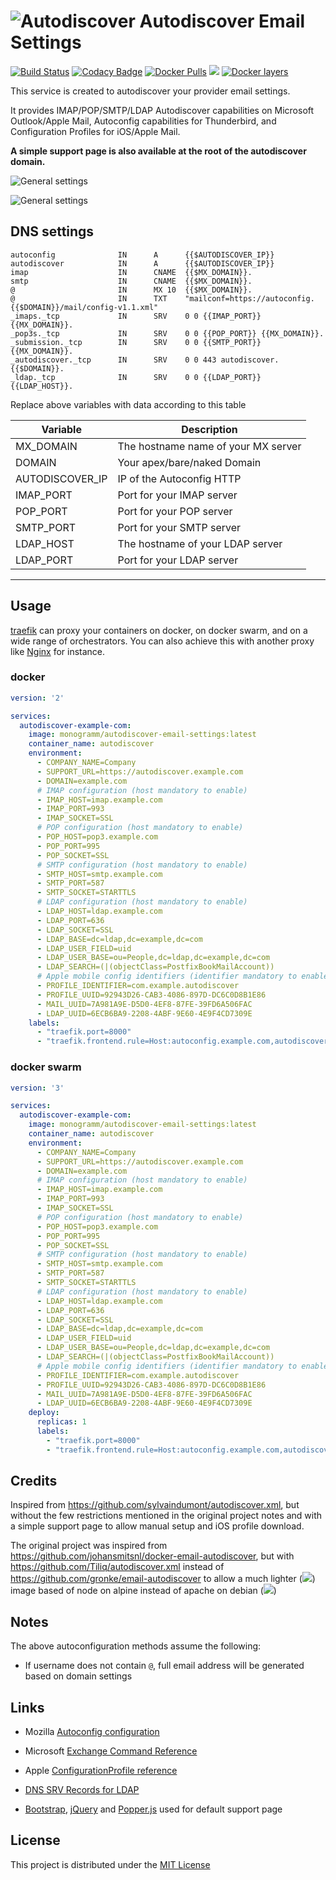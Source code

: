 # ![Autodiscover](icon.svg) Autodiscover Email Settings

[![Build Status](https://travis-ci.org/Monogramm/autodiscover-email-settings.svg)](https://travis-ci.org/Monogramm/autodiscover-email-settings)
[![Codacy Badge](https://api.codacy.com/project/badge/Grade/f471992f0aa348b791c9ed17ccea344d)](https://www.codacy.com/gh/Monogramm/autodiscover-email-settings?utm_source=github.com&utm_medium=referral&utm_content=Monogramm/autodiscover-email-settings&utm_campaign=Badge_Grade)
[![Docker Pulls](https://img.shields.io/docker/pulls/monogramm/autodiscover-email-settings.svg)](https://hub.docker.com/r/monogramm/autodiscover-email-settings/)
[![](https://images.microbadger.com/badges/version/monogramm/autodiscover-email-settings.svg)](https://microbadger.com/images/monogramm/autodiscover-email-settings)
[![Docker layers](https://images.microbadger.com/badges/image/monogramm/autodiscover-email-settings.svg)](https://microbadger.com/images/monogramm/autodiscover-email-settings)

This service is created to autodiscover your provider email settings.

It provides IMAP/POP/SMTP/LDAP Autodiscover capabilities on Microsoft Outlook/Apple Mail, Autoconfig capabilities for Thunderbird, and Configuration Profiles for iOS/Apple Mail.

**A simple support page is also available at the root of the autodiscover domain.**

![General settings](docs/screenshot_01.png)

![General settings](docs/screenshot_02.png)

## DNS settings

    autoconfig              IN      A      {{$AUTODISCOVER_IP}}
    autodiscover            IN      A      {{$AUTODISCOVER_IP}}
    imap                    IN      CNAME  {{$MX_DOMAIN}}.
    smtp                    IN      CNAME  {{$MX_DOMAIN}}.
    @                       IN      MX 10  {{$MX_DOMAIN}}.
    @                       IN      TXT    "mailconf=https://autoconfig.{{$DOMAIN}}/mail/config-v1.1.xml"
    _imaps._tcp             IN      SRV    0 0 {{IMAP_PORT}} {{MX_DOMAIN}}.
    _pop3s._tcp             IN      SRV    0 0 {{POP_PORT}} {{MX_DOMAIN}}.
    _submission._tcp        IN      SRV    0 0 {{SMTP_PORT}} {{MX_DOMAIN}}.
    _autodiscover._tcp      IN      SRV    0 0 443 autodiscover.{{$DOMAIN}}.
    _ldap._tcp              IN      SRV    0 0 {{LDAP_PORT}} {{LDAP_HOST}}.

Replace above variables with data according to this table

| Variable        | Description                         |
| --------------- | ----------------------------------- |
| MX_DOMAIN       | The hostname name of your MX server |
| DOMAIN          | Your apex/bare/naked Domain         |
| AUTODISCOVER_IP | IP of the Autoconfig HTTP           |
| IMAP_PORT       | Port for your IMAP server           |
| POP_PORT        | Port for your POP server            |
| SMTP_PORT       | Port for your SMTP server           |
| LDAP_HOST       | The hostname of your LDAP server    |
| LDAP_PORT       | Port for your LDAP server           |

* * *

## Usage

[traefik](https://github.com/containous/traefik) can proxy your containers on docker, on docker swarm, and on a wide range of orchestrators.
You can also achieve this with another proxy like [Nginx](https://www.nginx.com/) for instance.

### docker

```yaml
version: '2'

services:
  autodiscover-example-com:
    image: monogramm/autodiscover-email-settings:latest
    container_name: autodiscover
    environment:
      - COMPANY_NAME=Company
      - SUPPORT_URL=https://autodiscover.example.com
      - DOMAIN=example.com
      # IMAP configuration (host mandatory to enable)
      - IMAP_HOST=imap.example.com
      - IMAP_PORT=993
      - IMAP_SOCKET=SSL
      # POP configuration (host mandatory to enable)
      - POP_HOST=pop3.example.com
      - POP_PORT=995
      - POP_SOCKET=SSL
      # SMTP configuration (host mandatory to enable)
      - SMTP_HOST=smtp.example.com
      - SMTP_PORT=587
      - SMTP_SOCKET=STARTTLS
      # LDAP configuration (host mandatory to enable)
      - LDAP_HOST=ldap.example.com
      - LDAP_PORT=636
      - LDAP_SOCKET=SSL
      - LDAP_BASE=dc=ldap,dc=example,dc=com
      - LDAP_USER_FIELD=uid
      - LDAP_USER_BASE=ou=People,dc=ldap,dc=example,dc=com
      - LDAP_SEARCH=(|(objectClass=PostfixBookMailAccount))
      # Apple mobile config identifiers (identifier mandatory to enable)
      - PROFILE_IDENTIFIER=com.example.autodiscover
      - PROFILE_UUID=92943D26-CAB3-4086-897D-DC6C0D8B1E86
      - MAIL_UUID=7A981A9E-D5D0-4EF8-87FE-39FD6A506FAC
      - LDAP_UUID=6ECB6BA9-2208-4ABF-9E60-4E9F4CD7309E
    labels:
      - "traefik.port=8000"
      - "traefik.frontend.rule=Host:autoconfig.example.com,autodiscover.example.com"
```

### docker swarm

```yaml
version: '3'

services:
  autodiscover-example-com:
    image: monogramm/autodiscover-email-settings:latest
    container_name: autodiscover
    environment:
      - COMPANY_NAME=Company
      - SUPPORT_URL=https://autodiscover.example.com
      - DOMAIN=example.com
      # IMAP configuration (host mandatory to enable)
      - IMAP_HOST=imap.example.com
      - IMAP_PORT=993
      - IMAP_SOCKET=SSL
      # POP configuration (host mandatory to enable)
      - POP_HOST=pop3.example.com
      - POP_PORT=995
      - POP_SOCKET=SSL
      # SMTP configuration (host mandatory to enable)
      - SMTP_HOST=smtp.example.com
      - SMTP_PORT=587
      - SMTP_SOCKET=STARTTLS
      # LDAP configuration (host mandatory to enable)
      - LDAP_HOST=ldap.example.com
      - LDAP_PORT=636
      - LDAP_SOCKET=SSL
      - LDAP_BASE=dc=ldap,dc=example,dc=com
      - LDAP_USER_FIELD=uid
      - LDAP_USER_BASE=ou=People,dc=ldap,dc=example,dc=com
      - LDAP_SEARCH=(|(objectClass=PostfixBookMailAccount))
      # Apple mobile config identifiers (identifier mandatory to enable)
      - PROFILE_IDENTIFIER=com.example.autodiscover
      - PROFILE_UUID=92943D26-CAB3-4086-897D-DC6C0D8B1E86
      - MAIL_UUID=7A981A9E-D5D0-4EF8-87FE-39FD6A506FAC
      - LDAP_UUID=6ECB6BA9-2208-4ABF-9E60-4E9F4CD7309E
    deploy:
      replicas: 1
      labels:
        - "traefik.port=8000"
        - "traefik.frontend.rule=Host:autoconfig.example.com,autodiscover.example.com"
```

## Credits

Inspired from <https://github.com/sylvaindumont/autodiscover.xml>, but without the few restrictions mentioned in the original project notes and with a simple support page to allow manual setup and iOS profile download.

The original project was inspired from <https://github.com/johansmitsnl/docker-email-autodiscover>, but with <https://github.com/Tiliq/autodiscover.xml> instead of <https://github.com/gronke/email-autodiscover> to allow a much lighter ([![](https://images.microbadger.com/badges/image/weboaks/autodiscover-email-settings.svg)](https://microbadger.com/images/weboaks/autodiscover-email-settings)) image based of node on alpine instead of apache on debian ([![](https://images.microbadger.com/badges/image/jsmitsnl/docker-email-autodiscover.svg)](https://microbadger.com/images/jsmitsnl/docker-email-autodiscover))

## Notes

The above autoconfiguration methods assume the following:

-   If username does not contain `@`, full email address will be generated based on domain settings

## Links

-   Mozilla [Autoconfig configuration](https://developer.mozilla.org/en-US/docs/Mozilla/Thunderbird/Autoconfiguration/FileFormat/HowTo)

-   Microsoft [Exchange Command Reference](https://docs.microsoft.com/en-us/openspecs/exchange_server_protocols/ms-ascmd/1a3490f1-afe1-418a-aa92-6f630036d65a)

-   Apple [ConfigurationProfile reference](https://developer.apple.com/library/archive/featuredarticles/iPhoneConfigurationProfileRef/index.html)

-   [DNS SRV Records for LDAP](https://github.com/doctorjbeam/LDAPAutoDiscover)

-   [Bootstrap](https://getbootstrap.com/), [jQuery](https://jquery.com/) and [Popper.js](https://popper.js.org/) used for default support page

## License

This project is distributed under the [MIT License](LICENSE)
